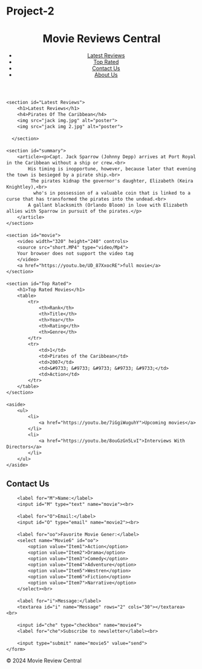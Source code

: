 # Project-2
<!DOCTYPE html>
<html lang="en">
<head>
    <meta charset="UTF-8">
    <meta name="viewport" content="width=device-width, initial-scale=1.0">
    <meta name="description" content="Movie review">
    <meta name="author" content="Sahar Timori">

  <title>Movie review</title>
</head>
<body>
    <header>
        <h1>Movie Reviews Central</h1>
        <nav>
            <ul>
                <li>
                    <a href="#">Latest Reviews</a>
                </li>
                <li>
                    <a href="#">Top Rated</a>
                </li>
                <li>
                    <a href="contact us.html">Contact Us</a>
                </li>
                <li>
                    <a href="#">About Us</a>
                </li>
            </ul>
        </nav>
    </header>
   
    <section id="Latest Reviews">
        <h1>Latest Reviews</h1>
        <h4>Pirates Of The Caribbean</h4>
        <img src="jack img.jpg" alt="poster">
        <img src="jack img 2.jpg" alt="poster">
        
      </section>
      
    <section id="summary">
        <article><p>Capt. Jack Sparrow (Johnny Depp) arrives at Port Royal in the Caribbean without a ship or crew.<br>
            His timing is inopportune, however, because later that evening the town is besieged by a pirate ship.<br>
             The pirates kidnap the governor's daughter, Elizabeth (Keira Knightley),<br>
              who's in possession of a valuable coin that is linked to a curse that has transformed the pirates into the undead.<br>
            A gallant blacksmith (Orlando Bloom) in love with Elizabeth allies with Sparrow in pursuit of the pirates.</p>
        </article>
    </section>

    <section id="movie">
        <video width="320" height="240" controls>
        <source src="short.MP4" type="video/Mp4">
        Your browser does not support the video tag
        </video>
        <a href="https://youtu.be/UD_87XxocRE">full movie</a>
    </section>

    <section id="Top Rated">
        <h1>Top Rated Movies</h1>
        <table>
            <tr>
                <th>Rank</th>
                <th>Title</th>
                <th>Year</th>
                <th>Rating</th>
                <th>Genre</th>
            </tr>
            <tr>
                <td>1</td>
                <td>Pirates of the Caribbean</td>
                <td>2007</td>
                <td>&#9733; &#9733; &#9733; &#9733; &#9733;</td>
                <td>Action</td>
            </tr>
        </table>
    </section>

    <aside>
        <ul>
            <li>
                <a href="https://youtu.be/7iGgiWuguhY">Upcoming movies</a>
            </li>
            <li>
                <a href="https://youtu.be/8ouGzGn5LvI">Interviews With Directors</a>
            </li>
        </ul>
    </aside>

 <section id="content form">
    <form action="" method="post">
        <h1>Contact Us</h1>

        <label for="M">Name:</label>
        <input id="M" type="text" name="movie"><br>

        <label for="O">Email:</label>
        <input id="O" type="email" name="movie2"><br>

        <label for="oo">Favorite Movie Gener:</label>
        <select name="Movie6" id="oo">
            <option value="Item1">Action</option>
            <option value="Item2">Drama</option>
            <option value="Item3">Comedy</option>
            <option value="Item4">Adventure</option>
            <option value="Item5">Westren</option>
            <option value="Item6">Fiction</option>
            <option value="Item7">Narrative</option>
        </select><br>

        <label for="i">Message:</label>
        <textarea id="i" name="Message" rows="2" cols="30"></textarea> <br>

        <input id="che" type="checkbox" name="movie4">   
        <label for="che">Subscribe to newsletter</label><br>

        <input type="submit" name="movie5" value="send">
    </form>
 </section>

 <footer>
    &#169; 2024 Movie Review Central
 </footer>
    
</body>
</html>
